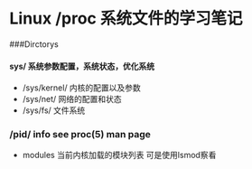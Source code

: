 # Linux /proc 系统文件的学习笔记

###Dirctorys
#### sys/ 系统参数配置，系统状态，优化系统
+  /sys/kernel/        内核的配置以及参数
+  /sys/net/           网络的配置和状态
+  /sys/fs/            文件系统

### /pid/ info see  proc(5) man page
+  modules 当前内核加载的模块列表 可是使用lsmod察看

